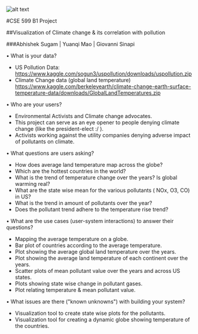 ![alt text](https://github.com/abhisheksugam/Climate_Police/blob/master/docs/logo.png "Climate_Police")


#CSE 599 B1 Project

##Visualization of Climate change & its correlation with pollution

###Abhishek Sugam | Yuanqi Mao | Giovanni Sinapi

•	What is your data?

- US Pollution Data: https://www.kaggle.com/sogun3/uspollution/downloads/uspollution.zip
- Climate Change data (global land temperature) https://www.kaggle.com/berkeleyearth/climate-change-earth-surface-temperature-data/downloads/GlobalLandTemperatures.zip

•	Who are your users?

- Environmental Activists and Climate change advocates.
- This project can serve as an eye opener to people denying climate change (like the president-elect :/ ).
- Activists working against the utility companies denying adverse impact of pollutants on climate.

•	What questions are users asking?

- How does average land temperature map across the globe?
- Which are the hottest countries in the world?
- What is the trend of temperature change over the years? Is global warming real?
- What are the state wise mean for the various pollutants ( NOx, O3, CO) in US?
- What is the trend in amount of pollutants over the year?
- Does the pollutant trend adhere to the temperature rise trend?

•	What are the use cases (user-system interactions) to answer their questions?

- Mapping the average temperature on a globe.
- Bar plot of countries according to the average temperature.
- Plot showing the average global land temperature over the years.
- Plot showing the average land temperature of each continent over the years.
- Scatter plots of mean pollutant value over the years and across US states.
- Plots showing state wise change in pollutant gases.
- Plot relating temperature & mean pollutant value.

•	What issues are there ("known unknowns") with building your system?

- Visualization tool to create state wise plots for the pollutants.
- Visualization tool for creating a dynamic globe showing temperature of the countries.
